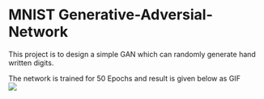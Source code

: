 # MNIST Generative-Adversial-Network

This project is to design a simple GAN which can randomly generate hand written digits.

The network is trained for 50 Epochs and result is given below as GIF  
![](https://github.com/RaynierRaja/MNIST-Generative-Adversial-Network/blob/master/MNIST_DCGAN_GIF.gif)
